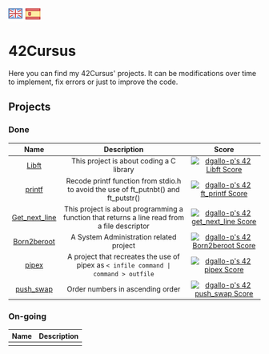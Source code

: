 ![eng](logos/gb.png) [![es](logos/esp.png)](README.es.md)
# 42Cursus

Here you can find my 42Cursus' projects. It can be modifications over time to implement, fix errors or just to improve the code.

## Projects

### Done

|**Name**|**Description**|**Score**|
|:----------:|:-----------:|:------:|
|[Libft](https://github.com/dgallop/libft)| This project is about coding a C library| [![dgallo-p's 42 Libft Score](https://badge42.vercel.app/api/v2/cl2g5cofr006409mdgzubi3oe/project/2397739)](https://github.com/JaeSeoKim/badge42)|
|[printf](https://github.com/dgallop/printf)| Recode printf function from stdio.h to avoid the use of ft_putnbt() and ft_putstr()|[![dgallo-p's 42 ft_printf Score](https://badge42.vercel.app/api/v2/cl2g5cofr006409mdgzubi3oe/project/2429534)](https://github.com/JaeSeoKim/badge42)|
|[Get_next_line](https://github.com/dgallop/get_next_line)| This project is about programming a function that returns a line read from a file descriptor|[![dgallo-p's 42 get_next_line Score](https://badge42.vercel.app/api/v2/cl2g5cofr006409mdgzubi3oe/project/2438615)](https://github.com/JaeSeoKim/badge42)|
|[Born2beroot](https://github.com/dgallop/Born2beroot)| A System Administration related project | [![dgallo-p's 42 Born2beroot Score](https://badge42.vercel.app/api/v2/cl2g5cofr006409mdgzubi3oe/project/2436946)](https://github.com/JaeSeoKim/badge42)|
|[pipex](https://github.com/dgallop/pipex)| A project that recreates the use of pipex as ```< infile command \| command > outfile```|[![dgallo-p's 42 pipex Score](https://badge42.vercel.app/api/v2/cl2g5cofr006409mdgzubi3oe/project/2504544)](https://github.com/JaeSeoKim/badge42)|
|[push_swap](https://github.com/dgallop/push_swap)| Order numbers in ascending order |[![dgallo-p's 42 push_swap Score](https://badge42.vercel.app/api/v2/cl2g5cofr006409mdgzubi3oe/project/2504632)](https://github.com/JaeSeoKim/badge42)|

### On-going

|**Name**|**Description**|
|:----------:|:-----------:|
|||
